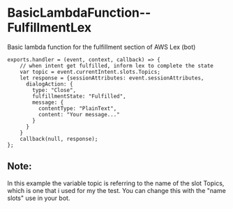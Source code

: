 # BasicLambdaFunction--FulfillmentLex
Basic lambda function for the fulfillment section of AWS Lex (bot)

```
exports.handler = (event, context, callback) => {
    // when intent get fulfilled, inform lex to complete the state
    var topic = event.currentIntent.slots.Topics;
    let response = {sessionAttributes: event.sessionAttributes,
      dialogAction: {
        type: "Close",
        fulfillmentState: "Fulfilled",
        message: {
          contentType: "PlainText",
          content: "Your message..."
        }
      }
    }
    callback(null, response);
};
```

## Note:
In this example the variable topic is referring to the name of the slot Topics, which is one that i used for my the test. You can change this with the "name slots" use in your bot.
